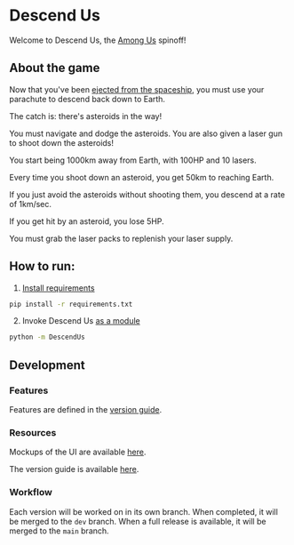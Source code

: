 # Descend Us

Welcome to Descend Us, the [Among Us](https://en.wikipedia.org/wiki/Among_Us) spinoff!


## About the game

Now that you've been [ejected from the spaceship](https://en.wikipedia.org/wiki/Among_Us#Gameplay), you must use your parachute to descend back down to Earth.

The catch is: there's asteroids in the way!

You must navigate and dodge the asteroids. You are also given a laser gun to shoot down the asteroids!

You start being 1000km away from Earth, with 100HP and 10 lasers.

Every time you shoot down an asteroid, you get 50km to reaching Earth.

If you just avoid the asteroids without shooting them, you descend at a rate of 1km/sec.

If you get hit by an asteroid, you lose 5HP.

You must grab the laser packs to replenish your laser supply.


## How to run:

1. [Install requirements](https://pip.pypa.io/en/stable/cli/pip_install/#install-requirement)

```bash
pip install -r requirements.txt
```

2. Invoke Descend Us [as a module](https://docs.python.org/3/using/cmdline.html#cmdoption-m)

```bash
python -m DescendUs
```


## Development

### Features

Features are defined in the [version guide](./CHANGELOG.md).

### Resources

Mockups of the UI are available [here](./mockups/).

The version guide is available [here](./CHANGELOG.md).

### Workflow

Each version will be worked on in its own branch. When completed, it will be merged to the `dev` branch. When a full release is available, it will be merged to the `main` branch.